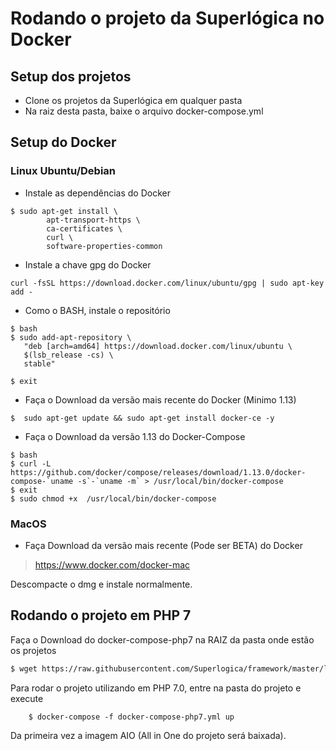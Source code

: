 

# Rodando o projeto da Superlógica no Docker

## Setup dos projetos

* Clone os projetos da Superlógica em qualquer pasta
* Na raiz desta pasta, baixe o arquivo docker-compose.yml



## Setup do Docker 

### Linux Ubuntu/Debian 


* Instale as dependências do Docker

```
$ sudo apt-get install \
        apt-transport-https \
        ca-certificates \
        curl \
        software-properties-common
```

* Instale a chave gpg do Docker

```
curl -fsSL https://download.docker.com/linux/ubuntu/gpg | sudo apt-key add -
```

* Como o BASH, instale o repositório

```
$ bash 
$ sudo add-apt-repository \
   "deb [arch=amd64] https://download.docker.com/linux/ubuntu \
   $(lsb_release -cs) \
   stable"

$ exit
```

* Faça o Download da versão mais recente do Docker (Minimo 1.13)

```
$  sudo apt-get update && sudo apt-get install docker-ce -y
```

* Faça o Download da versão 1.13 do Docker-Compose 

```
$ bash
$ curl -L https://github.com/docker/compose/releases/download/1.13.0/docker-compose-`uname -s`-`uname -m` > /usr/local/bin/docker-compose
$ exit
$ sudo chmod +x  /usr/local/bin/docker-compose
```

### MacOS

* Faça Download da versão mais recente (Pode ser BETA) do Docker

> https://www.docker.com/docker-mac

Descompacte o dmg e instale normalmente. 


## Rodando o projeto em PHP 7 

Faça o Download do docker-compose-php7 na RAIZ da pasta onde estão os projetos

```bash
$ wget https://raw.githubusercontent.com/Superlogica/framework/master/linux/superlogica-docker/docker-compose-php7.yml
```

Para rodar o projeto utilizando em PHP 7.0, entre na pasta do projeto e execute 

```
    $ docker-compose -f docker-compose-php7.yml up 
```

Da primeira vez a imagem AIO (All in One do projeto será baixada). 
